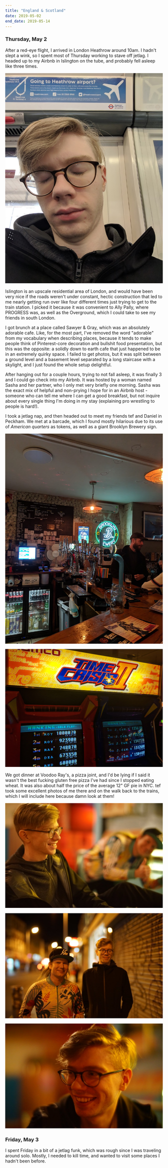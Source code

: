 ```yaml
---
title: "England & Scotland"
date: 2019-05-02
end_date: 2019-05-14
---
```


### Thursday, May 2

After a red-eye flight, I arrived in London Heathrow around 10am. I hadn't slept a wink, so I spent most of Thursday working to stave off jetlag. I headed up to my Airbnb in Islington on the tube, and probably fell asleep like three times.

![](02-jetlag.jpg)

Islington is an upscale residential area of London, and would have been very nice if the roads weren't under constant, hectic construction that led to me nearly getting run over like four different times just trying to get to the train station. I picked it because it was convenient to Ally Pally, where PROGRESS was, as well as the Overground, which I could take to see my friends in south London.

I got brunch at a place called Sawyer & Gray, which was an absolutely adorable cafe. Like, for the most part, I've removed the word "adorable" from my vocabulary when describing places, because it tends to make people think of Pinterest-core decoration and bullshit food presentation, but this was the opposite: a solidly down to earth cafe that just happened to be in an extremely quirky space. I failed to get photos, but it was split between a ground level and a basement level separated by a long staircase with a skylight, and I just found the whole setup delightful.

After hanging out for a couple hours, trying to not fall asleep, it was finally 3 and I could go check into my Airbnb. It was hosted by a woman named Sasha and her partner, who I only met very briefly one morning. Sasha was the exact mix of helpful and non-prying I hope for in an Airbnb host - someone who can tell me where I can get a good breakfast, but not inquire about every single thing I'm doing in my stay (explaining pro wrestling to people is hard!).

I took a jetlag nap, and then headed out to meet my friends tef and Daniel in Peckham. We met at a barcade, which I found mostly hilarious due to its use of _American quarters_ as tokens, as well as a giant Brooklyn Brewery sign.

![](02-barcade-01.jpg)

![](02-barcade-02.jpg)

We got dinner at Voodoo Ray's, a pizza joint, and I'd be lying if I said it wasn't the best fucking gluten free pizza I've had since I stopped eating wheat. It was also about half the price of the average 12" GF pie in NYC. tef took some excellent photos of me there and on the walk back to the trains, which I will include here because damn look at them!

![](02-tef-photos-01.jpeg)

![](02-tef-photos-02.jpeg)

![](02-tef-photos-03.jpg)

### Friday, May 3

I spent Friday in a bit of a jetlag funk, which was rough since I was traveling around solo. Mostly, I needed to kill time, and wanted to visit some places I hadn't been before.